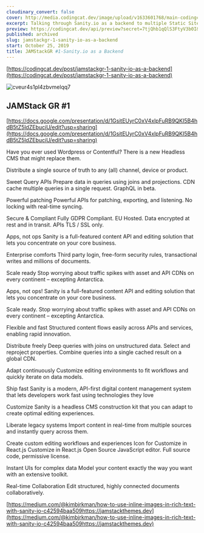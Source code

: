 ```yaml
---
cloudinary_convert: false
cover: http://media.codingcat.dev/image/upload/v1633601768/main-codingcatdev-photo/cveur4s1pl4zbvmelqq7.png
excerpt: Talking through Sanity.io as a backend to multiple Static Site Generators. A slightly deeper dive into Gatsbyjs.
preview: https://codingcat.dev/api/preview?secret=7tjQhb1qQlS3FtyV3b0I&selectionType=post&selectionSlug=jamstackgr-1-sanity-io-as-a-backend&_id=0a1d16e351be424898d678dff9e51fb5
published: archived
slug: jamstackgr-1-sanity-io-as-a-backend
start: October 25, 2019
title: JAMStackGR #1-Sanity.io as a Backend
---
```

[https://codingcat.dev/post/jamstackgr-1-sanity-io-as-a-backend](https://codingcat.dev/post/jamstackgr-1-sanity-io-as-a-backend)

![cveur4s1pl4zbvmelqq7](https://media.codingcat.dev/image/upload/v1657636768/main-codingcatdev-photo/5eea17b9-5fdb-4194-b650-5d72c50efdc2.jpg)

## JAMStack GR #1

[https://docs.google.com/presentation/d/1GsitEUyrC0xV4xlpFuRB9QKI5B4hdB5tZ5ldZEbuciU/edit?usp=sharing](https://docs.google.com/presentation/d/1GsitEUyrC0xV4xlpFuRB9QKI5B4hdB5tZ5ldZEbuciU/edit?usp=sharing)

Have you ever used Wordpress or Contentful? There is a new Headless CMS that might replace them.

Distribute a single source of truth to any (all) channel, device or product.

Sweet Query APIs
 Prepare data in queries using joins and projections. CDN cache multiple queries in a single request. GraphQL in beta.

Powerful patching
 Powerful APIs for patching, exporting, and listening. No locking with real-time syncing.

Secure & Compliant
 Fully GDPR Compliant. EU Hosted.
 Data encrypted at rest and in transit. APIs TLS / SSL only.

Apps, not ops
 Sanity is a full-featured content API and editing solution that lets you concentrate on your core business.

Enterprise comforts
 Third party login, free-form security rules, transactional writes and millions of documents.

Scale ready
 Stop worrying about traffic spikes with asset and API CDNs on every continent – excepting Antarctica.

Apps, not ops!
 Sanity is a full-featured content API and editing solution that lets you concentrate on your core business.

Scale ready.
 Stop worrying about traffic spikes with asset and API CDNs on every continent – excepting Antarctica.

Flexible and fast
 Structured content flows easily across APIs and services, enabling rapid innovation.

Distribute freely
 Deep queries with joins on unstructured data. Select and reproject properties. Combine queries into a single cached result on a global CDN.

Adapt continuously
 Customize editing environments to fit workflows and quickly iterate on data models.

Ship fast
 Sanity is a modern, API-first digital content management system that lets developers work fast using technologies they love

Customize
 Sanity is a headless CMS construction kit that you can adapt to create optimal editing experiences.

Liberate legacy systems
 Import content in real-time from multiple sources and instantly query across them.

Create custom editing workflows and experiences
 Icon for Customize in React.js
 Customize in React.js
 Open Source JavaScript editor. Full source code, permissive license.

Instant UIs for complex data
 Model your content exactly the way you want with an extensive toolkit.

Real-time Collaboration
 Edit structured, highly connected documents collaboratively.

[https://medium.com/@kimbjrkman/how-to-use-inline-images-in-rich-text-with-sanity-io-c42594baa509https://jamstackthemes.dev](https://medium.com/@kimbjrkman/how-to-use-inline-images-in-rich-text-with-sanity-io-c42594baa509https://jamstackthemes.dev)